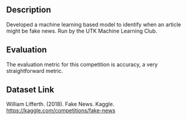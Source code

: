 ## Description
Developed a machine learning based model to identify when an article might be fake news. 
Run by the UTK Machine Learning Club.

## Evaluation
The evaluation metric for this competition is accuracy, a very straightforward metric.

## Dataset Link
William Lifferth. (2018). Fake News. Kaggle. https://kaggle.com/competitions/fake-news

